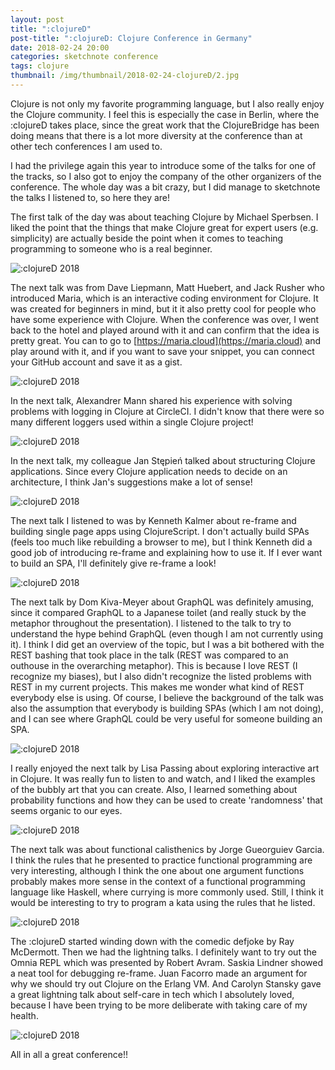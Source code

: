```yaml
---
layout: post
title: ":clojureD"
post-title: ":clojureD: Clojure Conference in Germany"
date: 2018-02-24 20:00
categories: sketchnote conference
tags: clojure
thumbnail: /img/thumbnail/2018-02-24-clojureD/2.jpg
---
```


Clojure is not only my favorite programming language, but I also really enjoy the Clojure community. I feel this is especially the case in Berlin, where the :clojureD takes place, since the great work that the ClojureBridge has been doing means that there is a lot more diversity at the conference than at other tech conferences I am used to.

I had the privilege again this year to introduce some of the talks for one of the tracks, so I also got to enjoy the company of the other organizers of the conference. The whole day was a bit crazy, but I did manage to sketchnote the talks I listened to, so here they are!

The first talk of the day was about teaching Clojure by Michael Sperbsen. I liked the point that the things that make Clojure great for expert users (e.g. simplicity) are actually beside the point when it comes to teaching programming to someone who is a real beginner.

![:clojureD 2018](/img/2018-02-24-clojureD/1.jpg ":clojureD 2018")

The next talk was from Dave Liepmann, Matt Huebert, and Jack Rusher who introduced Maria, which is an interactive coding environment for Clojure. It was created for beginners in mind, but it it also pretty cool for people who have some experience with Clojure. When the conference was over, I went back to the hotel and played around with it and can confirm that the idea is pretty great. You can to go to [https://maria.cloud](https://maria.cloud) and play around with it, and if you want to save your snippet, you can connect your GitHub account and save it as a gist.

![:clojureD 2018](/img/2018-02-24-clojureD/2.jpg ":clojureD 2018")

In the next talk, Alexandrer Mann shared his experience with solving problems with logging in Clojure at CircleCI. I didn't know that there were so many different loggers used within a single Clojure project!

![:clojureD 2018](/img/2018-02-24-clojureD/3.jpg ":clojureD 2018")

In the next talk, my colleague Jan Stępień talked about structuring Clojure applications. Since every Clojure application needs to decide on an architecture, I think Jan's suggestions make a lot of sense!

![:clojureD 2018](/img/2018-02-24-clojureD/4.jpg ":clojureD 2018")

The next talk I listened to was by Kenneth Kalmer about re-frame and building single page apps using ClojureScript. I don't actually build SPAs (feels too much like rebuilding a browser to me), but I think Kenneth did a good job of introducing re-frame and explaining how to use it. If I ever want to build an SPA, I'll definitely give re-frame a look!

![:clojureD 2018](/img/2018-02-24-clojureD/5.jpg ":clojureD 2018")

The next talk by Dom Kiva-Meyer about GraphQL was definitely amusing, since it compared GraphQL to a Japanese toilet (and really stuck by the metaphor throughout the presentation). I listened to the talk to try to understand the hype behind GraphQL (even though I am not currently using it). I think I did get an overview of the topic, but I was a bit bothered with the REST bashing that took place in the talk (REST was compared to an outhouse in the overarching metaphor). This is because I love REST (I recognize my biases), but I also didn't recognize the listed problems with REST in my current projects. This makes me wonder what kind of REST everybody else is using. Of course, I believe the background of the talk was also the assumption that everybody is building SPAs (which I am not doing), and I can see where GraphQL could be very useful for someone building an SPA.

![:clojureD 2018](/img/2018-02-24-clojureD/6.jpg ":clojureD 2018")

I really enjoyed the next talk by Lisa Passing about exploring interactive art in Clojure. It was really fun to listen to and watch, and I liked the examples of the bubbly art that you can create. Also, I learned something about probability functions and how they can be used to create 'randomness' that seems organic to our eyes.

![:clojureD 2018](/img/2018-02-24-clojureD/7.jpg ":clojureD 2018")

The next talk was about functional calisthenics by Jorge Gueorguiev Garcia. I think the rules that he presented to practice functional programming are very interesting, although I think the one about one argument functions probably makes more sense in the context of a functional programming language like Haskell, where currying is more commonly used. Still, I think it would be interesting to try to program a kata using the rules that he listed.

![:clojureD 2018](/img/2018-02-24-clojureD/8.jpg ":clojureD 2018")

The :clojureD started winding down with the comedic defjoke by Ray McDermott. Then we had the lightning talks. I definitely want to try out the Omnia REPL which was presented by Robert Avram. Saskia Lindner showed a neat tool for debugging re-frame. Juan Facorro made an argument for why we should try out Clojure on the Erlang VM. And Carolyn Stansky gave a great lightning talk about self-care in tech which I absolutely loved, because I have been trying to be more deliberate with taking care of my health.

![:clojureD 2018](/img/2018-02-24-clojureD/9.jpg ":clojureD 2018")

All in all a great conference!!
